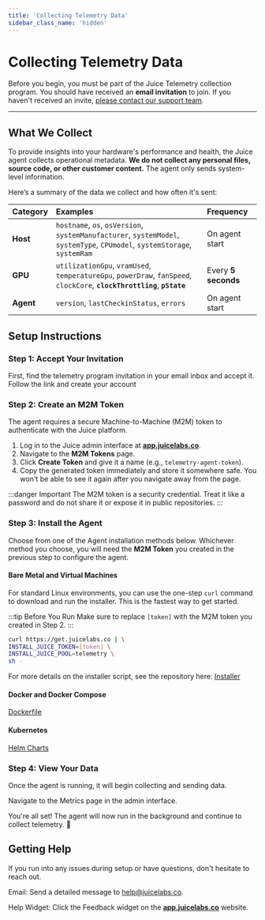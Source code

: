 ```yaml
---
title: 'Collecting Telemetry Data'
sidebar_class_name: 'hidden'
---
```


# Collecting Telemetry Data


Before you begin, you must be part of the Juice Telemetry collection program. You should have received an **email invitation** to join. If you haven't received an invite, [please contact our support team](mailto:help@juicelabs.co).

---

## What We Collect

To provide insights into your hardware's performance and health, the Juice agent collects operational metadata. **We do not collect any personal files, source code, or other customer content.** The agent only sends system-level information.

Here’s a summary of the data we collect and how often it's sent:

| Category  | Examples                                                                                                                                    | Frequency          |
| :-------- | :------------------------------------------------------------------------------------------------------------------------------------------ | :----------------- |
| **Host** | `hostname`, `os`, `osVersion`, `systemManufacturer`, `systemModel`, `systemType`, `CPUmodel`, `systemStorage`, `systemRam`   | On agent start     |
| **GPU** | `utilizationGpu`, `vramUsed`, `temperatureGpu`, `powerDraw`, `fanSpeed`, `clockCore`, **`clockThrottling`**, **`pState`** | Every **5 seconds** |
| **Agent** | `version`, `lastCheckinStatus`, `errors`   | On agent start |     




## Setup Instructions


### Step 1: Accept Your Invitation

First, find the telemetry program invitation in your email inbox and accept it. Follow the link and create your account 


### Step 2: Create an M2M Token

The agent requires a secure Machine-to-Machine (M2M) token to authenticate with the Juice platform.

1.  Log in to the Juice admin interface at [**app.juicelabs.co**](https://app.juicelabs.co/).
2.  Navigate to the **M2M Tokens** page. 
3.  Click **Create Token** and give it a name (e.g., `telemetry-agent-token`).
4.  Copy the generated token immediately and store it somewhere safe. You won't be able to see it again after you navigate away from the page.

:::danger Important
The M2M token is a security credential. Treat it like a password and do not share it or expose it in public repositories.
:::

### Step 3: Install the Agent

Choose from one of the Agent installation methods below. Whichever method you choose, you will need the **M2M Token** you created in the previous step to configure the agent.

#### Bare Metal and Virtual Machines

For standard Linux environments, you can use the one-step `curl` command to download and run the installer. This is the fastest way to get started.

:::tip Before You Run
Make sure to replace `[token]` with the M2M token you created in Step 2.
:::

```bash
curl https://get.juicelabs.co | \
INSTALL_JUICE_TOKEN=[token] \
INSTALL_JUICE_POOL=telemetry \
sh -
```
For more details on the installer script, see the repository here: [Installer](https://github.com/Juice-Labs/juice-oss/tree/main/installer)


#### Docker and Docker Compose 
[Dockerfile](https://docs.juicelabs.co/docs/juice/user-guide/docker/docker-agent)

#### Kubernetes
[Helm Charts](https://github.com/Juice-Labs/juice-oss/tree/main/charts/agent)

### Step 4: View Your Data
Once the agent is running, it will begin collecting and sending data.

Navigate to the Metrics page in the admin interface.

You're all set! The agent will now run in the background and continue to collect telemetry. 🚀


## Getting Help
If you run into any issues during setup or have questions, don't hesitate to reach out.

Email: Send a detailed message to help@juicelabs.co.

Help Widget: Click the Feedback widget on the [**app.juicelabs.co**](https://app.juicelabs.co/) website.